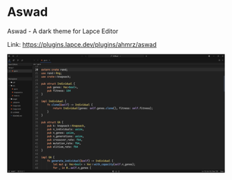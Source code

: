 # Aswad
Aswad - A dark theme for Lapce Editor

Link: https://plugins.lapce.dev/plugins/ahmrz/aswad

![Lapce Theme: Aswad](https://github.com/ahmrz/lapce-aswad/blob/main/lapce_theme_aswad_screenshot.png?raw=true)
